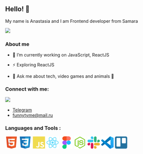 <div>
<h2> Hello! 👋 </h2>

<div>
     <p>My name is Anastasia and I am Frontend developer from Samara</p>
     <img src="https://i.pinimg.com/originals/9e/ce/a1/9ecea162adb39aa8f720485abba466f6.gif" width="150"/>
</div>

     
### About me
<div display="flex" flex-direction="column">
     
-  🔭 I’m currently working on JavaScript, ReactJS
     
-  ⚡ Exploring ReactJS
     
-  💬 Ask me about tech, video games and animals 🐯
</div>
     
### Connect with me:
     
<img src="https://media2.giphy.com/media/26n6WywJyh39n1pBu/giphy.gif?cid=ecf05e476pzoble7gxwcewkjg2uv7tz82h2d6apt6q1dhosg&rid=giphy.gif&ct=g" width="200"/>

- <a href="https://t.me/jozsif" target="blank">Telegram</a>
- <a target="blank"> funnytyme@mail.ru</a>
     
### Languages and Tools :
  <img src="https://raw.githubusercontent.com/devicons/devicon/1119b9f84c0290e0f0b38982099a2bd027a48bf1/icons/html5/html5-original.svg" width="40"/>
     <img src="https://raw.githubusercontent.com/devicons/devicon/1119b9f84c0290e0f0b38982099a2bd027a48bf1/icons/css3/css3-original.svg" width="40">
     <img src="https://raw.githubusercontent.com/devicons/devicon/1119b9f84c0290e0f0b38982099a2bd027a48bf1/icons/javascript/javascript-plain.svg" width="40">
     <img src="https://raw.githubusercontent.com/devicons/devicon/1119b9f84c0290e0f0b38982099a2bd027a48bf1/icons/react/react-original.svg" width="40">
     <img src="https://raw.githubusercontent.com/devicons/devicon/1119b9f84c0290e0f0b38982099a2bd027a48bf1/icons/figma/figma-original.svg" width="40">
     <img src="https://raw.githubusercontent.com/devicons/devicon/1119b9f84c0290e0f0b38982099a2bd027a48bf1/icons/nodejs/nodejs-original.svg" width="40">
     <img src="https://raw.githubusercontent.com/devicons/devicon/1119b9f84c0290e0f0b38982099a2bd027a48bf1/icons/slack/slack-original.svg" width="40">
     <img src="https://raw.githubusercontent.com/devicons/devicon/1119b9f84c0290e0f0b38982099a2bd027a48bf1/icons/vscode/vscode-original.svg" width="40">
     <img src="https://raw.githubusercontent.com/devicons/devicon/1119b9f84c0290e0f0b38982099a2bd027a48bf1/icons/trello/trello-plain.svg" width="40">
     
</div>
